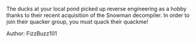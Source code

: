 The ducks at your local pond picked up reverse engineering as a hobby thanks to their recent acquisition of the Snowman decompiler. In order to join their quacker group, you must quack their quackme!

Author: FizzBuzz101
